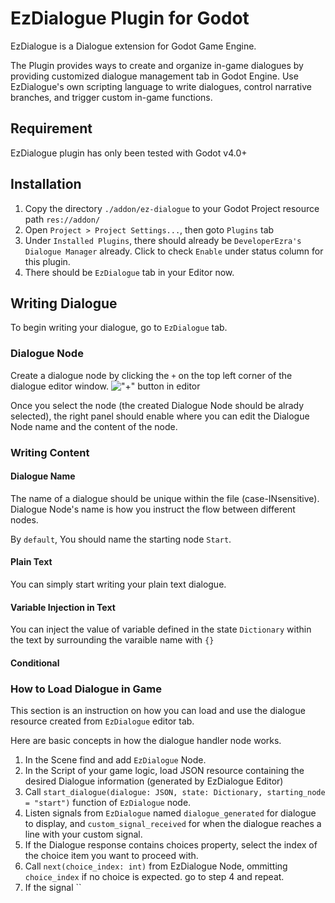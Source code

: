 # EzDialogue Plugin for Godot

EzDialogue is a Dialogue extension for Godot Game Engine.

The Plugin provides ways to create and organize in-game dialogues by providing customized dialogue management tab in Godot Engine. Use EzDialogue's own scripting language to write dialogues, control narrative branches, and trigger custom in-game functions.

## Requirement

EzDialogue plugin has only been tested with Godot v4.0+

## Installation

1. Copy the directory `./addon/ez-dialogue` to your Godot Project resource path `res://addon/`
2. Open `Project > Project Settings...`, then goto  `Plugins` tab
3. Under `Installed Plugins`, there should already be `DeveloperEzra's Dialogue Manager` already. Click to check `Enable` under status column for this plugin.
4. There should be `EzDialogue` tab in your Editor now.

## Writing Dialogue

To begin writing your dialogue, go to `EzDialogue` tab.

### Dialogue Node
Create a dialogue node by clicking the `+` on the top left corner of the dialogue editor window.
!["+" button in editor](https://https://github.com/real-ezTheDev/GodotEzDialoguePlugin/blob/dev/readme_src/add_diag_node_button.png?raw=true)

Once you select the node (the created Dialogue Node should be alrady selected), the right panel should enable where you can edit the Dialogue Node name and the content of the node.

### Writing Content
#### Dialogue Name
The name of a dialogue should be unique within the file (case-INsensitive). Dialogue Node's name is how you instruct the flow between different nodes.

By `default`, You should name the starting node `Start`.

#### Plain Text
You can simply start writing your plain text dialogue.

#### Variable Injection in Text
You can inject the value of variable defined in the state `Dictionary` within the text by surrounding the varaible name with `{}`

#### Conditional

### How to Load Dialogue in Game

This section is an instruction on how you can load and use the dialogue resource created from `EzDialogue` editor tab.

Here are basic concepts in how the dialogue handler node works.
1. In the Scene find and add `EzDialogue` Node.
2. In the Script of your game logic, load JSON resource containing the desired Dialogue information (generated by EzDialogue Editor)
3. Call `start_dialogue(dialogue: JSON, state: Dictionary, starting_node = "start")` function of `EzDialogue` node.
4. Listen signals from `EzDialogue` named `dialogue_generated` for dialogue to display, and `custom_signal_received` for when the dialogue reaches a line with your custom signal.
5. If the Dialogue response contains choices property, select the index of the choice item you want to proceed with.
6. Call `next(choice_index: int)` from EzDialogue Node, ommitting `choice_index` if no choice is expected. go to step 4 and repeat.
7. If the signal ``